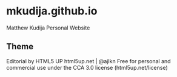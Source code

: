 # mkudija.github.io
Matthew Kudija Personal Website


## Theme
Editorial by HTML5 UP
html5up.net | @ajlkn
Free for personal and commercial use under the CCA 3.0 license (html5up.net/license)
